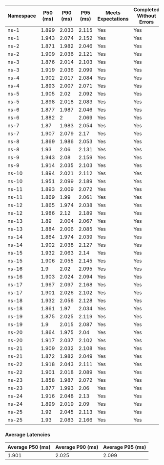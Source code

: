 | Namespace | P50 (ms) | P90 (ms) | P95 (ms) | Meets Expectations | Completed Without Errors |
|-----------|----------|----------|----------|--------------------|--------------------------|
| ns-1 | 1.899 | 2.033 | 2.115 | Yes | Yes |
| ns-1 | 1.943 | 2.074 | 2.152 | Yes | Yes |
| ns-2 | 1.871 | 1.982 | 2.046 | Yes | Yes |
| ns-2 | 1.909 | 2.036 | 2.121 | Yes | Yes |
| ns-3 | 1.876 | 2.014 | 2.103 | Yes | Yes |
| ns-3 | 1.919 | 2.036 | 2.099 | Yes | Yes |
| ns-4 | 1.902 | 2.017 | 2.084 | Yes | Yes |
| ns-4 | 1.893 | 2.007 | 2.071 | Yes | Yes |
| ns-5 | 1.905 | 2.02 | 2.092 | Yes | Yes |
| ns-5 | 1.898 | 2.018 | 2.083 | Yes | Yes |
| ns-6 | 1.877 | 1.987 | 2.046 | Yes | Yes |
| ns-6 | 1.882 | 2 | 2.069 | Yes | Yes |
| ns-7 | 1.87 | 1.983 | 2.054 | Yes | Yes |
| ns-7 | 1.907 | 2.079 | 2.17 | Yes | Yes |
| ns-8 | 1.869 | 1.986 | 2.053 | Yes | Yes |
| ns-8 | 1.93 | 2.06 | 2.131 | Yes | Yes |
| ns-9 | 1.943 | 2.08 | 2.159 | Yes | Yes |
| ns-9 | 1.914 | 2.035 | 2.103 | Yes | Yes |
| ns-10 | 1.894 | 2.021 | 2.112 | Yes | Yes |
| ns-10 | 1.951 | 2.099 | 2.189 | Yes | Yes |
| ns-11 | 1.893 | 2.009 | 2.072 | Yes | Yes |
| ns-11 | 1.869 | 1.99 | 2.061 | Yes | Yes |
| ns-12 | 1.865 | 1.974 | 2.038 | Yes | Yes |
| ns-12 | 1.986 | 2.12 | 2.189 | Yes | Yes |
| ns-13 | 1.89 | 2.004 | 2.067 | Yes | Yes |
| ns-13 | 1.884 | 2.006 | 2.085 | Yes | Yes |
| ns-14 | 1.864 | 1.974 | 2.039 | Yes | Yes |
| ns-14 | 1.902 | 2.038 | 2.127 | Yes | Yes |
| ns-15 | 1.932 | 2.063 | 2.14 | Yes | Yes |
| ns-15 | 1.906 | 2.055 | 2.145 | Yes | Yes |
| ns-16 | 1.9 | 2.02 | 2.095 | Yes | Yes |
| ns-16 | 1.903 | 2.024 | 2.094 | Yes | Yes |
| ns-17 | 1.967 | 2.097 | 2.168 | Yes | Yes |
| ns-17 | 1.901 | 2.026 | 2.102 | Yes | Yes |
| ns-18 | 1.932 | 2.056 | 2.128 | Yes | Yes |
| ns-18 | 1.861 | 1.97 | 2.034 | Yes | Yes |
| ns-19 | 1.875 | 2.025 | 2.119 | Yes | Yes |
| ns-19 | 1.9 | 2.015 | 2.087 | Yes | Yes |
| ns-20 | 1.864 | 1.975 | 2.04 | Yes | Yes |
| ns-20 | 1.917 | 2.037 | 2.102 | Yes | Yes |
| ns-21 | 1.909 | 2.032 | 2.108 | Yes | Yes |
| ns-21 | 1.872 | 1.982 | 2.049 | Yes | Yes |
| ns-22 | 1.918 | 2.043 | 2.111 | Yes | Yes |
| ns-22 | 1.901 | 2.018 | 2.089 | Yes | Yes |
| ns-23 | 1.858 | 1.987 | 2.072 | Yes | Yes |
| ns-23 | 1.877 | 1.993 | 2.06 | Yes | Yes |
| ns-24 | 1.916 | 2.048 | 2.13 | Yes | Yes |
| ns-24 | 1.899 | 2.019 | 2.09 | Yes | Yes |
| ns-25 | 1.92 | 2.045 | 2.113 | Yes | Yes |
| ns-25 | 1.93 | 2.083 | 2.166 | Yes | Yes |

### Average Latencies
| Average P50 (ms) | Average P90 (ms) | Average P95 (ms) |
|------------------|------------------|------------------|
| 1.901 | 2.025 | 2.099 |
